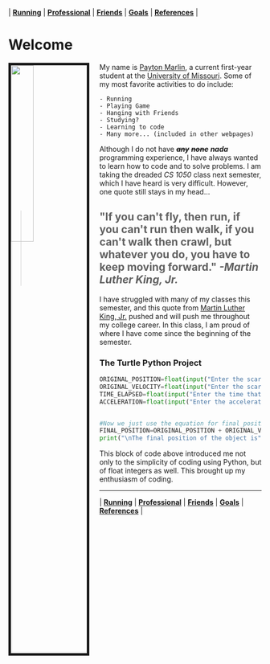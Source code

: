
| [**Running**](/Running) | [**Professional**](/Professional) | [**Friends**](/Friends) | [**Goals**](/Goals) | [**References**](/References) |

# Welcome

<img src="https://tinyurl.com/wgdl5yu" style="width:30%; border:5px solid; margin-right: 20px" align="left">

My name is [Payton Marlin](https://spark.adobe.com/page/bx0sCvLqR5RHU/), a current first-year student at the [University of Missouri](https://missouri.edu/). Some of my most favorite activities to do include:

    - Running
    - Playing Game
    - Hanging with Friends
    - Studying?
    - Learning to code
    - Many more... (included in other webpages)

Although I do not have ~~**_any_**~~ ~~**_none_**~~ **_nada_** programming experience, I have always wanted to learn how to code and to solve problems. I am taking the dreaded *CS 1050* class next semester, which I have heard is very difficult. However, one quote still stays in my head...
>##  "If you can't fly, then run, if you can't run then walk, if you can't walk then crawl, but whatever you do, you have to keep moving forward." *-Martin Luther King, Jr.*

I have struggled with many of my classes this semester, and this quote from [Martin Luther King, Jr.](https://www.nobelprize.org/prizes/peace/1964/king/biographical/) pushed and will push me throughout my college career. In this class, I am proud of where I have come since the beginning of the semester.

### The Turtle Python Project
```Python
ORIGINAL_POSITION=float(input("Enter the scary object's starting position: "))   #Variable for initial position
ORIGINAL_VELOCITY=float(input("Enter the scary object's starting velocity: "))   #Variable for initial velocity
TIME_ELAPSED=float(input("Enter the time that has elasped: "))                   #Variable for time
ACCELERATION=float(input("Enter the acceleration of the scary object: "))        #Variable for acceleration


#Now we just use the equation for final position, using the variables defined
FINAL_POSITION=ORIGINAL_POSITION + ORIGINAL_VELOCITY*TIME_ELAPSED + 0.5*ACCELERATION*TIME_ELAPSED**2
print("\nThe final position of the object is", FINAL_POSITION)  #Finally, we print our function to the screen
```

This block of code above introduced me not only to the simplicity of coding using Python, but of float integers as well. This brought up my enthusiasm of coding.

---
| [**Running**](/Running) | [**Professional**](/Professional) | [**Friends**](/Friends) | [**Goals**](/Goals) | [**References**](/References) |

